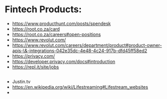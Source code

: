 # Fintech Products: 
  - https://www.producthunt.com/posts/spendesk
  - https://root.co.za/card
  - https://root.co.za/careers#open-positions
  - https://www.revolut.com/
  - https://www.revolut.com/careers/department/product#product-owner-apis-\&-integrations-042e35dc-4e48-4c24-917b-dfd45ff58ed2
  - https://privacy.com/
  - https://developer.privacy.com/docs#introduction
  - https://repl.it/site/jobs
 
## 
- Justin.tv
- https://en.wikipedia.org/wiki/Lifestreaming#Lifestream_websites
- 
